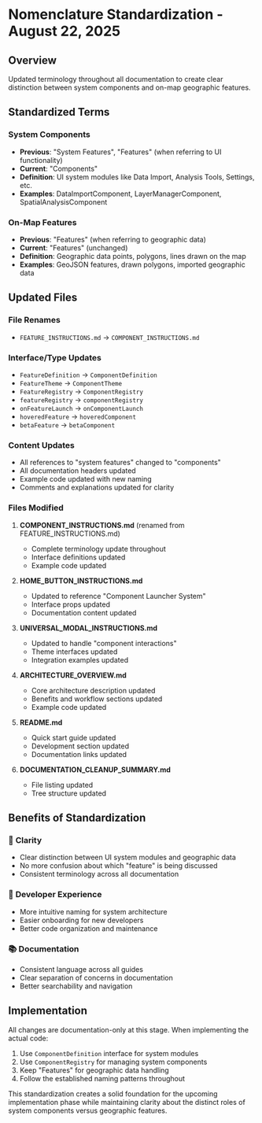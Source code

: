 # Nomenclature Standardization - August 22, 2025

## Overview
Updated terminology throughout all documentation to create clear distinction between system components and on-map geographic features.

## Standardized Terms

### System Components
- **Previous**: "System Features", "Features" (when referring to UI functionality)
- **Current**: "Components" 
- **Definition**: UI system modules like Data Import, Analysis Tools, Settings, etc.
- **Examples**: DataImportComponent, LayerManagerComponent, SpatialAnalysisComponent

### On-Map Features  
- **Previous**: "Features" (when referring to geographic data)
- **Current**: "Features" (unchanged)
- **Definition**: Geographic data points, polygons, lines drawn on the map
- **Examples**: GeoJSON features, drawn polygons, imported geographic data

## Updated Files

### File Renames
- `FEATURE_INSTRUCTIONS.md` → `COMPONENT_INSTRUCTIONS.md`

### Interface/Type Updates
- `FeatureDefinition` → `ComponentDefinition`
- `FeatureTheme` → `ComponentTheme`
- `FeatureRegistry` → `ComponentRegistry`
- `featureRegistry` → `componentRegistry`
- `onFeatureLaunch` → `onComponentLaunch`
- `hoveredFeature` → `hoveredComponent`
- `betaFeature` → `betaComponent`

### Content Updates
- All references to "system features" changed to "components"
- All documentation headers updated
- Example code updated with new naming
- Comments and explanations updated for clarity

### Files Modified
1. **COMPONENT_INSTRUCTIONS.md** (renamed from FEATURE_INSTRUCTIONS.md)
   - Complete terminology update throughout
   - Interface definitions updated
   - Example code updated

2. **HOME_BUTTON_INSTRUCTIONS.md**
   - Updated to reference "Component Launcher System"
   - Interface props updated
   - Documentation content updated

3. **UNIVERSAL_MODAL_INSTRUCTIONS.md**
   - Updated to handle "component interactions"
   - Theme interfaces updated
   - Integration examples updated

4. **ARCHITECTURE_OVERVIEW.md**
   - Core architecture description updated
   - Benefits and workflow sections updated
   - Example code updated

5. **README.md**
   - Quick start guide updated
   - Development section updated
   - Documentation links updated

6. **DOCUMENTATION_CLEANUP_SUMMARY.md**
   - File listing updated
   - Tree structure updated

## Benefits of Standardization

### 🎯 **Clarity**
- Clear distinction between UI system modules and geographic data
- No more confusion about which "feature" is being discussed
- Consistent terminology across all documentation

### 🔧 **Developer Experience**
- More intuitive naming for system architecture
- Easier onboarding for new developers
- Better code organization and maintenance

### 📚 **Documentation**
- Consistent language across all guides
- Clear separation of concerns in documentation
- Better searchability and navigation

## Implementation

All changes are documentation-only at this stage. When implementing the actual code:

1. Use `ComponentDefinition` interface for system modules
2. Use `ComponentRegistry` for managing system components  
3. Keep "Features" for geographic data handling
4. Follow the established naming patterns throughout

This standardization creates a solid foundation for the upcoming implementation phase while maintaining clarity about the distinct roles of system components versus geographic features.
